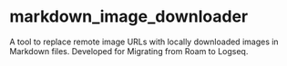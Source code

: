 # markdown_image_downloader
A tool to replace remote image URLs with locally downloaded images in Markdown files. Developed for Migrating from Roam to Logseq.
